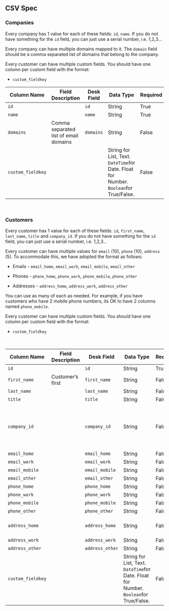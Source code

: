 CSV Spec
--------

### Companies

Every company has 1 value for each of these fields: `id`, `name`. If you do not
have something for the `id` field, you can just use a serial number, i.e.
1,2,3...  


Every company can have multiple domains mapped to it.  The `domain` field should
be a comma separated list of domains that belong to the company.  
  
Every customer can have multiple custom fields. You should have one column per
custom field with the format:

-   `custom_fieldkey`

| **Column Name**   | **Field Description**                 | **Desk Field** | **Data Type**                                                                         | **Required** | **Unique** | **Validations**      | **Example 1**    | **Example 2**               |
|-------------------|---------------------------------------|----------------|---------------------------------------------------------------------------------------|--------------|------------|----------------------|------------------|-----------------------------|
| `id`              |                                       | `id`           | String                                                                                | True         | True       |                      | 8764387          | Q3867                       |
| `name`            |                                       | `name`         | String                                                                                | True         | True       |                      | Acme Inc.        |                             |
| `domains`         | Comma separated list of email domains | `domains`      | String                                                                                | False        | False      | Must be valid domain | domain.com       | domain.com, anotherone.net  |
| `custom_fieldkey` |                                       |                | String for List, Text. `DateTime`for Date. Float for Number. `Boolean`for True/False. | False        | False      |                      | custom\_industry | custom\_current\_sales\_rep |

 

### Customers

Every customer has 1 value for each of these fields: `id`, `first_name`,
`last_name`, `title` and `company_id`.  If you do not have something for the
`id` field, you can just use a serial number, i.e. 1,2,3...

  
Every customer can have multiple values for `email` (10), `phone` (10),
`address` (5). To accommodate this, we have adopted the format as follows:

-   Emails - `email_home`, `email_work`, `email_mobile`, `email_other`

-   Phones - `phone_home`, `phone_work`, `phone_mobile`, `phone_other`

-   Addresses - `address_home`, `address_work`, `address_other`

You can use as many of each as needed. For example, if you have customers who
have 2 mobile phone numbers, its OK to have 2 columns named `phone_mobile`.

Every customer can have multiple custom fields. You should have one column per
custom field with the format:

-   `custom_fieldkey`

 

| **Column Name**   | **Field Description** | **Desk Field**  | **Data Type**                                                                         | **Required** | **Unique** | **Validations**                                                            | **Example 1**                        | **Example 2**                 |
|-------------------|-----------------------|-----------------|---------------------------------------------------------------------------------------|--------------|------------|----------------------------------------------------------------------------|--------------------------------------|-------------------------------|
| `id`              |                       | `id`            | String                                                                                | True         | True       |                                                                            | 8764387                              | Q3867                         |
| `first_name`      | Customer’s first      | `first_name`    | String                                                                                | False        | False      |                                                                            | Jon                                  |                               |
| `last_name`       |                       | `last_name`     | String                                                                                | False        | False      |                                                                            | Doe                                  |                               |
| `title`           |                       | `title`         | String                                                                                | False        | False      |                                                                            | Mr.                                  |                               |
| `company_id`      |                       | `company_id`    | String                                                                                | False        | False      | If value present, record with corresponding ID must exist in companies.csv | 655744                               |                               |
| `email_home`      |                       | `email_home`    | String                                                                                | False        | True       |                                                                            | jon.doe\@gmail.com                   |                               |
| `email_work`      |                       | `email_work`    | String                                                                                | False        | True       |                                                                            | jdoe\@work.com                       |                               |
| `email_mobile`    |                       | `email_mobile`  | String                                                                                | False        | True       |                                                                            |                                      |                               |
| `email_other`     |                       | `email_other`   | String                                                                                | False        | True       |                                                                            |                                      |                               |
| `phone_home`      |                       | `phone_home`    | String                                                                                | False        | False      |                                                                            | 123-123-1234                         | (789) 234-5432                |
| `phone_work`      |                       | `phone_work`    | String                                                                                | False        | False      |                                                                            |                                      |                               |
| `phone_mobile`    |                       | `phone_mobile`  | String                                                                                | False        | False      |                                                                            |                                      |                               |
| `phone_other`     |                       | `phone_other`   | String                                                                                | False        | False      |                                                                            |                                      |                               |
| `address_home`    |                       | `address_home`  | String                                                                                | False        | False      |                                                                            | 123 Main St, San Francisco, CA 94105 |                               |
| `address_work`    |                       | `address_work`  | String                                                                                | False        | False      |                                                                            |                                      |                               |
| `address_other`   |                       | `address_other` | String                                                                                | False        | False      |                                                                            |                                      |                               |
| `custom_fieldkey` |                       |                 | String for List, Text. `DateTime`for Date. Float for Number. `Boolean`for True/False. | False        | False      |                                                                            | custom\_location                     | custom\_security\_role\_admin |
